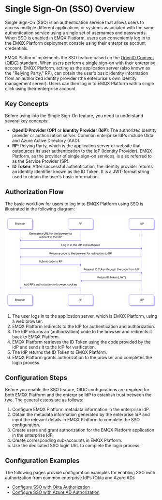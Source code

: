 # Single Sign-On (SSO) Overview

Single Sign-On (SSO) is an authentication service that allows users to access multiple different applications or systems associated with the same authentication service using a single set of usernames and passwords. When SSO is enabled in EMQX Platform, users can conveniently log in to the EMQX Platform deployment console using their enterprise account credentials.

EMQX Platform implements the SSO feature based on the [OpenID Connect (OIDC)](https://openid.net/developers/how-connect-works/) standard. When users perform a single sign-on with their enterprise account, EMQX Platform, acting as the application server (also known as the "Relying Party," RP), can obtain the user's basic identity information from an authorized identity provider (the enterprise's own identity management server). Users can then log in to EMQX Platform with a single click using their enterprise account.

## Key Concepts

Before using into the Single Sign-On feature, you need to understand several key concepts:

- **OpenID Provider (OP)** or **Identity Provider (IdP)**: The authorized identity provider or authorization server. Common enterprise IdPs include Okta and Azure Active Directory (AAD).
- **RP**: Relying Party, which is the application server or website that outsources its user authentication to the IdP (Identity Provider). EMQX Platform, as the provider of single sign-on services, is also referred to as the Service Provider (SP).
- **ID Token**: After successful authentication, the identity provider returns an identity identifier known as the ID Token. It is a JWT-format string used to obtain the user's basic information.

## Authorization Flow

The basic workflow for users to log in to EMQX Platform using SSO is illustrated in the following diagram: 

<img src="./_assets/sso0.png" alt="sso" style="zoom:67%;" />

1. The user logs in to the application server, which is EMQX Platform, using a web browser.
2. EMQX Platform redirects to the IdP for authentication and authorization.
3. The IdP returns an (authorization) code to the browser and redirects it back to EMQX Platform.
4. EMQX Platform retrieves the ID Token using the code provided by the IdP and sends it to the IdP for verification.
5. The IdP returns the ID Token to EMQX Platform.
6. EMQX Platform grants authorization to the browser and completes the login process.

## Configuration Steps

Before you enable the SSO feature, OIDC configurations are required for both EMQX Platform and the enterprise IdP to establish trust between the two. The general csteps are as follows:

1. Configure EMQX Platform metadata information in the enterprise IdP.
2. Obtain the metadata information generated by the enterprise IdP and input the relevant details in EMQX Platform to complete the SSO configuration.
3. Create users and grant authorization for the EMQX Platform application in the enterprise IdP.
4. Create corresponding sub-accounts in EMQX Platform.
5. Use the dedicated SSO login URL to complete the login process.

## Configuration Examples

The following pages provide configuration examples for enabling SSO iwith authorization from common enterprise IdPs (Okta and Azure AD):

- [Configure SSO with Okta Authorization](./sso_okta.md) 
- [Configure SSO with Azure AD Authorization](./sso_azure.md)
